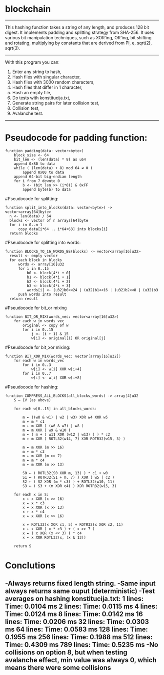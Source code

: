# blockchain

---

This hashing function takes a string of any length, and produces 128 bit digest. It implements padding and splitting strategy from SHA-256. It uses various bit manipulation techniques, such as XOR'ing, OR'ing, bit shifting and rotating, multiplying by constants that are derived from PI, e, sqrt(2), sqrt(3).

---

With this program you can:
  1. Enter any string to hash,
  2. Hash files with singular character,
  3. Hash files with 3000 random characters,
  4. Hash files that differ in 1 character,
  5. Hash an empty file,
  6. Do tests with konstitucija.txt,
  7. Generate string pairs for later collision test,
  8. Collision test,
  9. Avalanche test.

---

# Pseudocode for padding function:
```
function padding(data: vector<byte>)
    block_size <- 64
    bit_len <- (len(data) * 8) as u64
    append 0x80 to data
    while ( (len(data) + 8) mod 64 ≠ 0 )
        append 0x00 to data
    append 64-bit big-endian length
    for i from 7 downto 0
        b <- (bit_len >> (i*8)) & 0xFF
        append byte(b) to data
```

  #Pseudocode for splitting:

  ```
  function split_into_blocks(data: vector<byte>) -> vector<array[64]byte>
    n <- len(data) / 64
    blocks <- vector of n arrays[64]byte
    for i in 0..n-1
        copy data[i*64 .. i*64+63] into blocks[i]
    return blocks
```

  #Pseudocode for splitting into words:

  ```
function BLOCKS_TO_16_WORDS_BE(blocks) -> vector<array[16]u32>
    result <- empty vector
    for each block in blocks
        words <- array[16]u32
        for i in 0..15
            b0 <- block[4*i + 0]
            b1 <- block[4*i + 1]
            b2 <- block[4*i + 2]
            b3 <- block[4*i + 3]
            words[i] <- (u32)b0<<24 | (u32)b1<<16 | (u32)b2<<8 | (u32)b3
        push words into result
    return result
```

#Pseudocode for bit_or mixing

```
function BIT_OR_MIX(words_vec: vector<array[16]u32>)
    for each w in words_vec
        original <- copy of w
        for i in 0..15
            j <- (i + 1) & 15
            w[i] <- original[i] OR original[j]
```

#Pseudocode for bit_xor mixing:

```
function BIT_XOR_MIX(words_vec: vector[array[16]u32])
    for each w in words_vec
        for i in 0..3
            w[i] <- w[i] XOR w[i+4]
        for i in 0..7
            w[i] <- w[i] XOR w[i+8]
```

#Pseudocode for hashing:

```
function COMPRESS_ALL_BLOCKS(all_blocks_words) -> array[4]u32
    S ← IV (as above)

    for each w[0..15] in all_blocks_words:

        m ← ((w0 & w1) | w2 | w3) XOR w4 XOR w5
        m ← m * c1
        m ← m XOR ( (w6 & w7) | w8 )
        m ← m XOR ( w9 & w10 )
        m ← ( m + ( w11 XOR (w12 | w13) ) ) * c2
        m ← m XOR ( ROTL32(w14, 7) XOR ROTR32(w15, 3) )

        m ← m XOR (m >> 16)
        m ← m * c3
        m ← m XOR (m >> 7)
        m ← m * c4
        m ← m XOR (m >> 13)

        S0 ← ( ROTL32(S0 XOR m, 13) ) * c1 + w0
        S1 ← ( ROTR32(S1 + m, 7) ) XOR ( w5 | c2 )
        S2 ← ( S2 XOR (m * c3) ) + ROTL32(w10, 11)
        S3 ← ( S3 + (m XOR c4) ) XOR ROTR32(w15, 3)

    for each x in S:
        x ← x XOR (x >> 16)
        x ← x * c3
        x ← x XOR (x >> 13)
        x ← x * c4
        x ← x XOR (x >> 16)

        x ← ROTL32(x XOR c1, 5) + ROTR32(x XOR c2, 11)
        x ← x XOR ( x * c3 ) + ( x >> 7 )
        x ← ( x XOR (x << 3) ) * c4
        x ← x XOR ROTL32(x, (x & 13))

    return S
```

# Conclutions

  -Always returns fixed length string.
  -Same input always returns same ouput (deterministic)
  -Test averages on hashing konstitucija.txt:
      1 lines: Time: 0.0104 ms
      2 lines: Time: 0.0115 ms
      4 lines: Time: 0.0124 ms
      8 lines: Time: 0.0142 ms
      16 lines: Time: 0.0206 ms
      32 lines: Time: 0.0303 ms
      64 lines: Time: 0.0583 ms
      128 lines: Time: 0.1955 ms
      256 lines: Time: 0.1988 ms
      512 lines: Time: 0.4309 ms
      789 lines: Time: 0.5235 ms
  -No collisions on option 8, but when testing avalanche effect, min value was always 0, which means there were some collisions
  -













    
